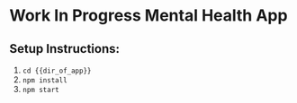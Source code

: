 # Work In Progress Mental Health App

## Setup Instructions:

1. `cd {{dir_of_app}}`
2. `npm install`
3. `npm start`
